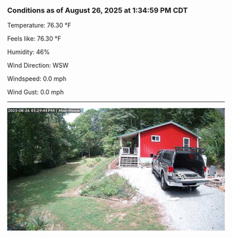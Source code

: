 ### Conditions as of August 26, 2025 at 1:34:59 PM CDT 

Temperature: 76.30 &deg;F

Feels like: 76.30 &deg;F

Humidity: 46%

Wind Direction: WSW

Windspeed: 0.0 mph

Wind Gust: 0.0 mph

---

<img src="./images/latest.jpeg"/>

